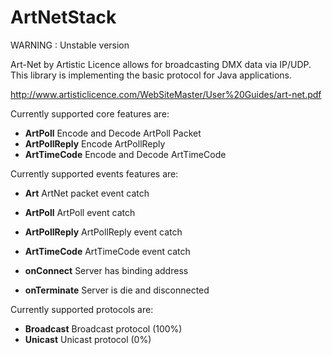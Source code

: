 ArtNetStack
===========

WARNING : Unstable version

Art-Net by Artistic Licence allows for broadcasting DMX data via IP/UDP.
This library is implementing the basic protocol for Java applications.

http://www.artisticlicence.com/WebSiteMaster/User%20Guides/art-net.pdf

Currently supported core features are:
  * **ArtPoll** Encode and Decode ArtPoll Packet
  * **ArtPollReply** Encode ArtPollReply
  * **ArtTimeCode** Encode and Decode ArtTimeCode

Currently supported events features are:
  * **Art** ArtNet packet event catch
  * **ArtPoll** ArtPoll event catch
  * **ArtPollReply** ArtPollReply event catch
  * **ArtTimeCode** ArtTimeCode event catch

  * **onConnect** Server has binding address
  * **onTerminate** Server is die and disconnected

Currently supported protocols are:
  * **Broadcast** Broadcast protocol (100%)
  * **Unicast** Unicast protocol (0%)